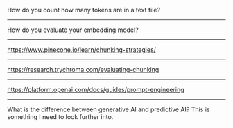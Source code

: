 How do you count how many tokens are in a text file?

---

How do you evaluate your embedding model?

---

https://www.pinecone.io/learn/chunking-strategies/

---

https://research.trychroma.com/evaluating-chunking

---

https://platform.openai.com/docs/guides/prompt-engineering

---

What is the difference between generative AI and predictive AI? This is something I need to look further into.
